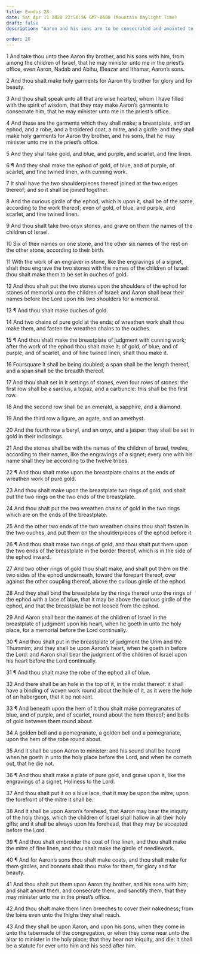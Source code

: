 ```yaml
---
title: Exodus 28
date: Sat Apr 11 2020 22:50:56 GMT-0600 (Mountain Daylight Time)
draft: false
description: "Aaron and his sons are to be consecrated and anointed to minister in the priest’s office—Aaron’s garments are to include a breastplate, an ephod, a robe, a coat, a miter, and a girdle—The breastplate of judgment is to contain twelve precious stones with the names of the tribes of Israel thereon—The Urim and Thummim are to be carried in the breastplate."

order: 28
---
```

    
1 And take thou unto thee Aaron thy brother, and his sons with him, from among the children of Israel, that he may minister unto me in the priest’s office, even Aaron, Nadab and Abihu, Eleazar and Ithamar, Aaron’s sons.

2 And thou shalt make holy garments for Aaron thy brother for glory and for beauty.

3 And thou shalt speak unto all that are wise hearted, whom I have filled with the spirit of wisdom, that they may make Aaron’s garments to consecrate him, that he may minister unto me in the priest’s office.

4 And these are the garments which they shall make; a breastplate, and an ephod, and a robe, and a broidered coat, a mitre, and a girdle: and they shall make holy garments for Aaron thy brother, and his sons, that he may minister unto me in the priest’s office.

5 And they shall take gold, and blue, and purple, and scarlet, and fine linen.

6 ¶ And they shall make the ephod of gold, of blue, and of purple, of scarlet, and fine twined linen, with cunning work.

7 It shall have the two shoulderpieces thereof joined at the two edges thereof; and so it shall be joined together.

8 And the curious girdle of the ephod, which is upon it, shall be of the same, according to the work thereof; even of gold, of blue, and purple, and scarlet, and fine twined linen.

9 And thou shalt take two onyx stones, and grave on them the names of the children of Israel.

10 Six of their names on one stone, and the other six names of the rest on the other stone, according to their birth.

11 With the work of an engraver in stone, like the engravings of a signet, shalt thou engrave the two stones with the names of the children of Israel: thou shalt make them to be set in ouches of gold.

12 And thou shalt put the two stones upon the shoulders of the ephod for stones of memorial unto the children of Israel: and Aaron shall bear their names before the Lord upon his two shoulders for a memorial.

13 ¶ And thou shalt make ouches of gold.

14 And two chains of pure gold at the ends; of wreathen work shalt thou make them, and fasten the wreathen chains to the ouches.

15 ¶ And thou shalt make the breastplate of judgment with cunning work; after the work of the ephod thou shalt make it; of gold, of blue, and of purple, and of scarlet, and of fine twined linen, shalt thou make it.

16 Foursquare it shall be being doubled; a span shall be the length thereof, and a span shall be the breadth thereof.

17 And thou shalt set in it settings of stones, even four rows of stones: the first row shall be a sardius, a topaz, and a carbuncle: this shall be the first row.

18 And the second row shall be an emerald, a sapphire, and a diamond.

19 And the third row a ligure, an agate, and an amethyst.

20 And the fourth row a beryl, and an onyx, and a jasper: they shall be set in gold in their inclosings.

21 And the stones shall be with the names of the children of Israel, twelve, according to their names, like the engravings of a signet; every one with his name shall they be according to the twelve tribes.

22 ¶ And thou shalt make upon the breastplate chains at the ends of wreathen work of pure gold.

23 And thou shalt make upon the breastplate two rings of gold, and shalt put the two rings on the two ends of the breastplate.

24 And thou shalt put the two wreathen chains of gold in the two rings which are on the ends of the breastplate.

25 And the other two ends of the two wreathen chains thou shalt fasten in the two ouches, and put them on the shoulderpieces of the ephod before it.

26 ¶ And thou shalt make two rings of gold, and thou shalt put them upon the two ends of the breastplate in the border thereof, which is in the side of the ephod inward.

27 And two other rings of gold thou shalt make, and shalt put them on the two sides of the ephod underneath, toward the forepart thereof, over against the other coupling thereof, above the curious girdle of the ephod.

28 And they shall bind the breastplate by the rings thereof unto the rings of the ephod with a lace of blue, that it may be above the curious girdle of the ephod, and that the breastplate be not loosed from the ephod.

29 And Aaron shall bear the names of the children of Israel in the breastplate of judgment upon his heart, when he goeth in unto the holy place, for a memorial before the Lord continually.

30 ¶ And thou shalt put in the breastplate of judgment the Urim and the Thummim; and they shall be upon Aaron’s heart, when he goeth in before the Lord: and Aaron shall bear the judgment of the children of Israel upon his heart before the Lord continually.

31 ¶ And thou shalt make the robe of the ephod all of blue.

32 And there shall be an hole in the top of it, in the midst thereof: it shall have a binding of woven work round about the hole of it, as it were the hole of an habergeon, that it be not rent.

33 ¶ And beneath upon the hem of it thou shalt make pomegranates of blue, and of purple, and of scarlet, round about the hem thereof; and bells of gold between them round about.

34 A golden bell and a pomegranate, a golden bell and a pomegranate, upon the hem of the robe round about.

35 And it shall be upon Aaron to minister: and his sound shall be heard when he goeth in unto the holy place before the Lord, and when he cometh out, that he die not.

36 ¶ And thou shalt make a plate of pure gold, and grave upon it, like the engravings of a signet, Holiness to the Lord.

37 And thou shalt put it on a blue lace, that it may be upon the mitre; upon the forefront of the mitre it shall be.

38 And it shall be upon Aaron’s forehead, that Aaron may bear the iniquity of the holy things, which the children of Israel shall hallow in all their holy gifts; and it shall be always upon his forehead, that they may be accepted before the Lord.

39 ¶ And thou shalt embroider the coat of fine linen, and thou shalt make the mitre of fine linen, and thou shalt make the girdle of needlework.

40 ¶ And for Aaron’s sons thou shalt make coats, and thou shalt make for them girdles, and bonnets shalt thou make for them, for glory and for beauty.

41 And thou shalt put them upon Aaron thy brother, and his sons with him; and shalt anoint them, and consecrate them, and sanctify them, that they may minister unto me in the priest’s office.

42 And thou shalt make them linen breeches to cover their nakedness; from the loins even unto the thighs they shall reach.

43 And they shall be upon Aaron, and upon his sons, when they come in unto the tabernacle of the congregation, or when they come near unto the altar to minister in the holy place; that they bear not iniquity, and die: it shall be a statute for ever unto him and his seed after him.
